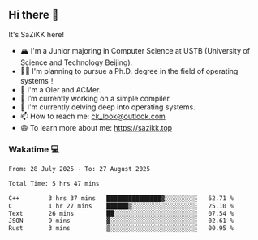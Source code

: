 ## Hi there 👋

It's SaZiKK here!

- 🏔️ I'm a Junior majoring in Computer Science  at USTB (University of Science and Technology Beijing).
- 🧑‍🎓 I'm planning to pursue a Ph.D. degree in the field of operating systems！
- 🚀 I'm a OIer and ACMer.
- 🔭 I’m currently working on a simple compiler.
- 🌱 I'm currently delving deep into operating systems.
- 📫 How to reach me: ck_look@outlook.com
- 😄 To learn more about me: https://sazikk.top

  
<!--
**SaZiKK/SaZiKK** is a ✨ _special_ ✨ repository because its `README.md` (this file) appears on your GitHub profile.

Here are some ideas to get you started:

- 🔭 I’m currently working on ...
- 🌱 I’m currently learning ...
- 👯 I’m looking to collaborate on ...
- 🤔 I’m looking for help with ...
- 💬 Ask me about ...
- 📫 How to reach me: ...
- 😄 Pronouns: ...
- ⚡ Fun fact: ...
-->

### Wakatime 💻

<!--START_SECTION:waka-->

```txt
From: 28 July 2025 - To: 27 August 2025

Total Time: 5 hrs 47 mins

C++        3 hrs 37 mins   ███████████████▓░░░░░░░░░   62.71 %
C          1 hr 27 mins    ██████▒░░░░░░░░░░░░░░░░░░   25.10 %
Text       26 mins         ██░░░░░░░░░░░░░░░░░░░░░░░   07.54 %
JSON       9 mins          ▓░░░░░░░░░░░░░░░░░░░░░░░░   02.61 %
Rust       3 mins          ▒░░░░░░░░░░░░░░░░░░░░░░░░   00.95 %
```

<!--END_SECTION:waka-->
